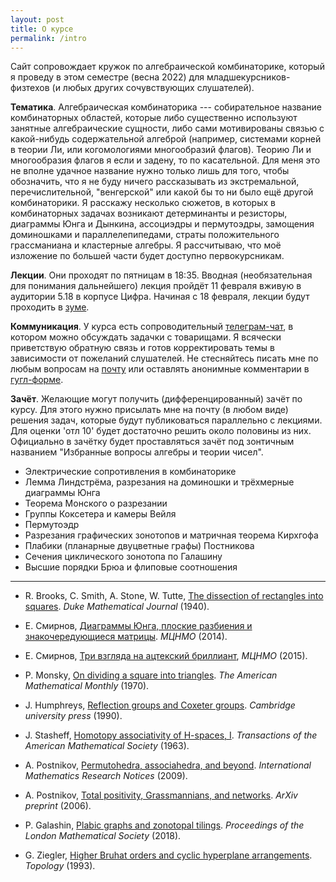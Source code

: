 ```yaml
---
layout: post
title: О курсе
permalink: /intro
---
```


Сайт сопровождает кружок по алгебраической комбинаторике, который я проведу в этом семестре (весна 2022) для младшекурсников-физтехов (и любых других сочувствующих слушателей). 

**Тематика**. Алгебраическая комбинаторика --- собирательное название комбинаторных областей, которые либо существенно используют занятные алгебраические сущности, либо сами мотивированы связью с какой-нибудь содержательной
алгеброй (например, системами корней в теории Ли, или когомологиями многообразий флагов). Теорию Ли и многообразия флагов я если и задену, то по касательной. Для меня это не вполне удачное название нужно только лишь для того, чтобы обозначить, что я не буду ничего рассказывать из экстремальной, перечислительной, "венгерской" или какой бы то ни было ещё другой комбинаторики. Я расскажу несколько сюжетов, в которых в комбинаторных задачах возникают детерминанты и резисторы, диаграммы Юнга и Дынкина, ассоциэдры и пермутоэдры, замощения доминошками и параллелепипедами, страты положительного грассманиана и кластерные алгебры. Я рассчитываю, что моё изложение по большей части будет доступно первокурсникам.

**Лекции**. Они проходят по пятницам в 18:35. Вводная (необязательная для понимания дальнейшего) лекция пройдёт 11 февраля вживую в аудитории 5.18 в корпусе Цифра. Начиная с 18 февраля, лекции будут проходить в [зуме](https://theias.zoom.us/j/89395086714).

**Коммуникация**. У курса есть сопроводительный [телеграм-чат](https://t.me/+55wKFd6oqJ1iOTBi), в котором можно обсуждать задачки с товарищами. Я всячески приветствую обратную связь и готов корректировать темы в зависимости от пожеланий слушателей. Не стесняйтесь писать мне по любым вопросам на [почту](mailto:aleksei.balitskii@phystech.edu) или оставлять анонимные комментарии в [гугл-форме](https://forms.gle/JcWcTzrAeCxauHw1A). 

**Зачёт**. Желающие могут получить (дифференцированный) зачёт по курсу. Для этого нужно присылать мне на почту (в любом виде) решения задач, которые будут публиковаться параллельно с лекциями. Для оценки 'отл 10' будет достаточно решить около половины из них. Официально в зачётку будет проставляться зачёт под зонтичным названием "Избранные вопросы алгебры и теории чисел".

+ Электрические сопротивления в комбинаторике
+ Лемма Линдстрёма, разрезания на доминошки и трёхмерные диаграммы Юнга
+ Теорема Монского о разрезании
+ Группы Коксетера и камеры Вейля
+ Пермутоэдр
+ Разрезания графических зонотопов и матричная теорема Кирхгофа
+ Плабики (планарные двуцветные графы) Постникова
+ Сечения циклического зонотопа по Галашину
+ Высшие порядки Брюа и флиповые соотношения

---------

+ R. Brooks, C. Smith, A. Stone, W. Tutte, [The dissection of rectangles into squares](https://carlo-hamalainen.net/stuff/Brooks,%20Smith,%20Stone,%20Tutte%20-%20The%20dissection%20of%20rectangles%20into%20squares%20(1940).pdf). _Duke Mathematical Journal_ (1940).

+ Е. Смирнов, [Диаграммы Юнга, плоские разбиения и знакочередующиеся матрицы](https://users.mccme.ru/smirnoff/papers/dubna14.pdf). _МЦНМО_ (2014).

+ Е. Смирнов, [Три взгляда на ацтекский бриллиант](https://www.mccme.ru/free-books/dubna/smirnov-aztec.pdf), _МЦНМО_ (2015).

+ P. Monsky, [On dividing a square into triangles](https://www.jstor.org/stable/pdf/2317329.pdf). _The American Mathematical Monthly_ (1970).

+ J. Humphreys, [Reflection groups and Coxeter groups](books.google.ru/books?id=ODfjmOeNLMUC). _Cambridge university press_ (1990).

+ J. Stasheff, [Homotopy associativity of H-spaces, I](https://www.ams.org/tran/1963-108-02/S0002-9947-1963-99939-9/S0002-9947-1963-99939-9.pdf). _Transactions of the American Mathematical Society_ (1963).

+ A. Postnikov, [Permutohedra, associahedra, and beyond](https://academic.oup.com/imrn/article-pdf/2009/6/1026/18937162/rnn153.pdf). _International Mathematics Research Notices_ (2009).

+ A. Postnikov, [Total positivity, Grassmannians, and networks](https://arxiv.org/pdf/math/0609764). _ArXiv preprint_ (2006).

+ P. Galashin, [Plabic graphs and zonotopal tilings](https://londmathsoc.onlinelibrary.wiley.com/doi/abs/10.1112/plms.12139). _Proceedings of the London Mathematical Society_ (2018).

+ G. Ziegler, [Higher Bruhat orders and cyclic hyperplane arrangements](https://opus4.kobv.de/opus4-zib/files/60/SC-91-10.pdf). _Topology_ (1993).